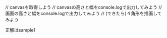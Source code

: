 // canvasを取得しよう
// canvasの高さと幅をconsole.logで出力してみよう
// 画面の高さと幅をconsole.logで出力してみよう
// (できたら)４角形を描画してみよう

正解はsample1
